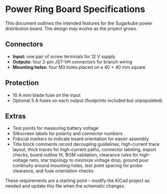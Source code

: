 # Power Ring Board Specifications

This document outlines the intended features for the Sugarkube power distribution board.
The design may evolve as the project grows.

## Connectors

- **Input:** one pair of screw terminals for 12 V supply
- **Outputs:** four 2-pin JST-VH connectors for branch wiring
- **Mounting holes:** four M3 holes placed on a 40 × 40 mm square

## Protection

- 10 A mini blade fuse on the input
- Optional 5 A fuses on each output (footprints included but unpopulated)

## Extras

- Test points for measuring battery voltage
- Silkscreen labels for polarity and connector numbers
- Fiducial markers to indicate board orientation for easier assembly
- Title block comments record decoupling guidelines, high-current trace layout, thick traces
  for high-current paths, connector labeling, export checks, board outline fit, BOM validation,
  clearance rules for high-voltage nets, star topology to minimize voltage drop, ground pour
  continuity around mounting holes, test point spacing for probe clearance, and fuse orientation checks

These requirements are a starting point – modify the KiCad project as needed and
update this file when the schematic changes.

